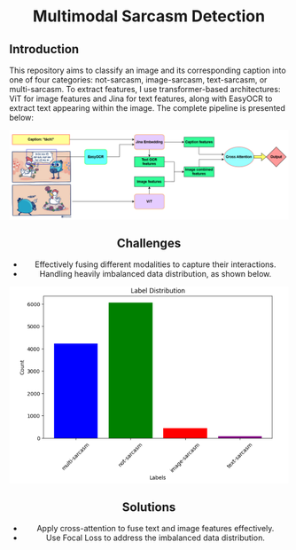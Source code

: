 <div align="center">
    <h1>Multimodal Sarcasm Detection</h1>
</div>

## **Introduction**

This repository aims to classify an image and its corresponding caption into one of four categories: not-sarcasm, image-sarcasm, text-sarcasm, or multi-sarcasm. To extract features, I use transformer-based architectures: ViT for image features and Jina for text features, along with EasyOCR to extract text appearing within the image. The complete pipeline is presented below: 

<a align="center">
    <img src="assets/pipeline.png" align="center">

## **Challenges**
* Effectively fusing different modalities to capture their interactions.
* Handling heavily imbalanced data distribution, as shown below.

<a align="center">
    <img src="assets/data distribution.png" align="center"> 

## **Solutions**
* Apply cross-attention to fuse text and image features effectively.
* Use Focal Loss to address the imbalanced data distribution.
